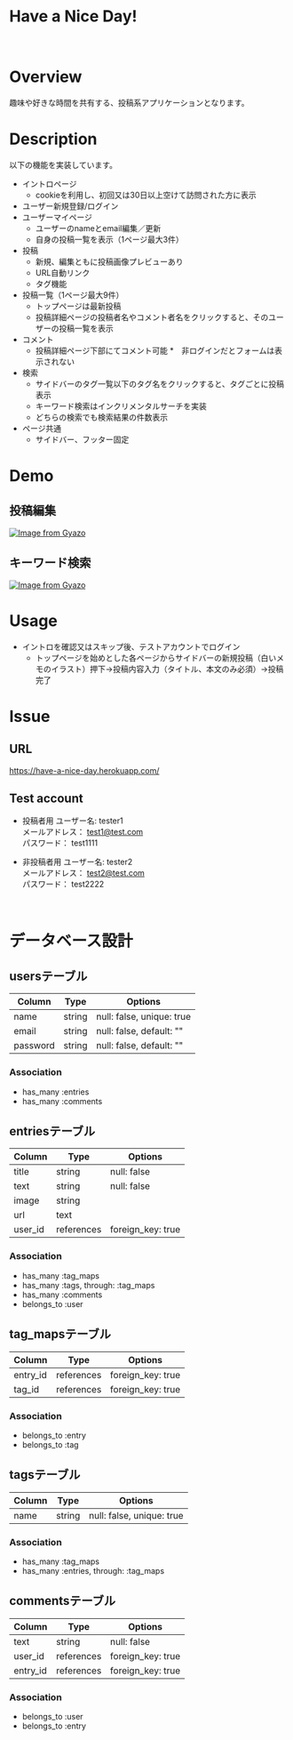 Have a Nice Day!
====
<br>

# Overview
趣味や好きな時間を共有する、投稿系アプリケーションとなります。

# Description
以下の機能を実装しています。
* イントロページ
  * cookieを利用し、初回又は30日以上空けて訪問された方に表示
* ユーザー新規登録/ログイン
* ユーザーマイページ
  * ユーザーのnameとemail編集／更新
  * 自身の投稿一覧を表示（1ページ最大3件）
* 投稿
  * 新規、編集ともに投稿画像プレビューあり
  * URL自動リンク
  * タグ機能
* 投稿一覧（1ページ最大9件）
  * トップページは最新投稿
  * 投稿詳細ページの投稿者名やコメント者名をクリックすると、そのユーザーの投稿一覧を表示
* コメント
  * 投稿詳細ページ下部にてコメント可能
  *　非ログインだとフォームは表示されない
* 検索
  * サイドバーのタグ一覧以下のタグ名をクリックすると、タグごとに投稿表示
  * キーワード検索はインクリメンタルサーチを実装
  * どちらの検索でも検索結果の件数表示
* ページ共通
  * サイドバー、フッター固定

# Demo
## 投稿編集
[![Image from Gyazo](https://i.gyazo.com/ddb0aba89d1e9794f05a341a5284794d.gif)](https://gyazo.com/ddb0aba89d1e9794f05a341a5284794d)

## キーワード検索
[![Image from Gyazo](https://i.gyazo.com/55c7ac46ba7eb9311eb84cf7f6df1315.gif)](https://gyazo.com/55c7ac46ba7eb9311eb84cf7f6df1315)

# Usage
* イントロを確認又はスキップ後、テストアカウントでログイン
  * トップページを始めとした各ページからサイドバーの新規投稿（白いメモのイラスト）押下→投稿内容入力（タイトル、本文のみ必須）→投稿完了

# Issue
## URL 
https://have-a-nice-day.herokuapp.com/

## Test account
* 投稿者用
ユーザー名: tester1<br>
メールアドレス： test1@test.com<br>
パスワード： test1111<br>

* 非投稿者用
ユーザー名: tester2<br>
メールアドレス： test2@test.com<br>
パスワード： test2222<br>

<br>

# データベース設計

## usersテーブル
|Column|Type|Options|
|------|----|-------|
|name|string|null: false, unique: true|
|email|string|null: false, default: ""|
|password|string|null: false, default: ""|

### Association
- has_many :entries
- has_many :comments


## entriesテーブル
|Column|Type|Options|
|------|----|-------|
|title|string|null: false|
|text|string|null: false|
|image|string||
|url|text||
|user_id|references|foreign_key: true|

### Association
- has_many :tag_maps
- has_many :tags, through: :tag_maps
- has_many :comments
- belongs_to :user


## tag_mapsテーブル
|Column|Type|Options|
|------|----|-------|
|entry_id|references|foreign_key: true|
|tag_id|references|foreign_key: true|

### Association
- belongs_to :entry
- belongs_to :tag


## tagsテーブル
|Column|Type|Options|
|------|----|-------|
|name|string|null: false, unique: true|

### Association
- has_many :tag_maps
- has_many :entries, through: :tag_maps


## commentsテーブル
|Column|Type|Options|
|------|----|-------|
|text|string|null: false|
|user_id|references|foreign_key: true|
|entry_id|references|foreign_key: true|

### Association
- belongs_to :user
- belongs_to :entry
